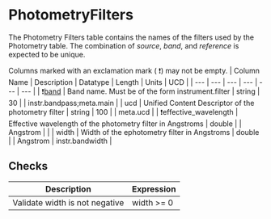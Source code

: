 # PhotometryFilters
The Photometry Filters table contains the names of the filters used by the Photometry table. The combination of *source*, *band*, and *reference* is expected to be unique.


Columns marked with an exclamation mark ( :exclamation:) may not be empty.
| Column Name | Description | Datatype | Length | Units  | UCD |
| --- | --- | --- | --- | --- | --- |
| :exclamation:<u>band</u> | Band name. Must be of the form instrument.filter | string | 30 |  | instr.bandpass;meta.main  |
| ucd | Unified Content Descriptor of the photometry filter | string | 100 |  | meta.ucd  |
| :exclamation:effective_wavelength | Effective wavelength of the photometry filter in Angstroms | double |  | Angstrom |   |
| width | Width of the ephotometry filter in Angstroms | double |  | Angstrom | instr.bandwidth  |

## Checks
| Description | Expression |
| --- | --- |
| Validate width is not negative | width >= 0 |

